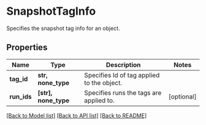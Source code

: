 # SnapshotTagInfo

Specifies the snapshot tag info for an object.

## Properties
Name | Type | Description | Notes
------------ | ------------- | ------------- | -------------
**tag_id** | **str, none_type** | Specifies Id of tag applied to the object. | 
**run_ids** | **[str], none_type** | Specifies runs the tags are applied to. | [optional] 

[[Back to Model list]](../README.md#documentation-for-models) [[Back to API list]](../README.md#documentation-for-api-endpoints) [[Back to README]](../README.md)


